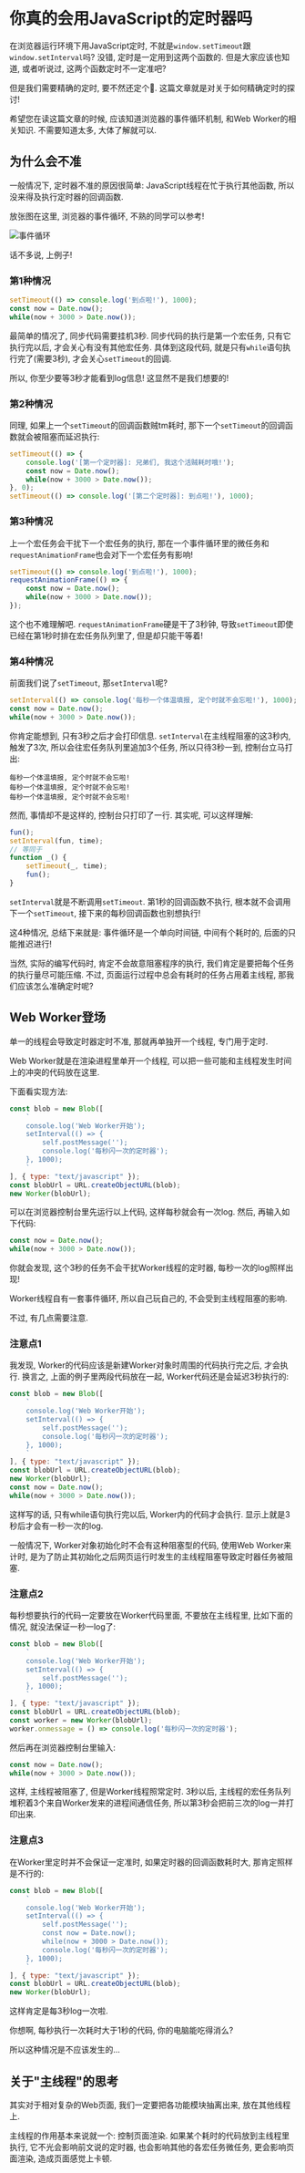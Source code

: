 <h1>你真的会用JavaScript的定时器吗</h1>

在浏览器运行环境下用JavaScript定时, 不就是`window.setTimeout`跟`window.setInterval`吗? 没错, 定时是一定用到这两个函数的. 但是大家应该也知道, 或者听说过, 这两个函数定时不一定准吧?

<!--more-->

但是我们需要精确的定时, 要不然还定个🔨. 这篇文章就是对关于如何精确定时的探讨!

希望您在读这篇文章的时候, 应该知道浏览器的事件循环机制, 和Web Worker的相关知识. 不需要知道太多, 大体了解就可以.

## 为什么会不准

一般情况下, 定时器不准的原因很简单: JavaScript线程在忙于执行其他函数, 所以没来得及执行定时器的回调函数.

放张图在这里, 浏览器的事件循环, 不熟的同学可以参考!

![事件循环](./event_loop.png)

话不多说, 上例子!

### 第1种情况
```js
setTimeout(() => console.log('到点啦!'), 1000);
const now = Date.now();
while(now + 3000 > Date.now());
```
最简单的情况了, 同步代码需要挂机3秒. 同步代码的执行是第一个宏任务, 只有它执行完以后, 才会关心有没有其他宏任务. 具体到这段代码, 就是只有`while`语句执行完了(需要3秒), 才会关心`setTimeout`的回调.

所以, 你至少要等3秒才能看到log信息! 这显然不是我们想要的!

### 第2种情况
同理, 如果上一个`setTimeout`的回调函数贼tm耗时, 那下一个`setTimeout`的回调函数就会被阻塞而延迟执行:
```js
setTimeout(() => {
    console.log('[第一个定时器]: 兄弟们, 我这个活贼耗时哦!');
    const now = Date.now();
    while(now + 3000 > Date.now());
}, 0);
setTimeout(() => console.log('[第二个定时器]: 到点啦!'), 1000);
```

### 第3种情况
上一个宏任务会干扰下一个宏任务的执行, 那在一个事件循环里的微任务和`requestAnimationFrame`也会对下一个宏任务有影响!
```js
setTimeout(() => console.log('到点啦!'), 1000);
requestAnimationFrame(() => {
    const now = Date.now();
    while(now + 3000 > Date.now());
});
```
这个也不难理解吧. `requestAnimationFrame`硬是干了3秒钟, 导致`setTimeout`即使已经在第1秒时排在宏任务队列里了, 但是却只能干等着!

### 第4种情况
前面我们说了`setTimeout`, 那`setInterval`呢?
```js
setInterval(() => console.log('每秒一个体温填报, 定个时就不会忘啦!'), 1000);
const now = Date.now();
while(now + 3000 > Date.now());
```
你肯定能想到, 只有3秒之后才会打印信息. `setInterval`在主线程阻塞的这3秒内, 触发了3次, 所以会往宏任务队列里追加3个任务, 所以只待3秒一到, 控制台立马打出:
```
每秒一个体温填报, 定个时就不会忘啦!
每秒一个体温填报, 定个时就不会忘啦!
每秒一个体温填报, 定个时就不会忘啦!
```
然而, 事情却不是这样的, 控制台只打印了一行. 其实呢, 可以这样理解:
```js
fun();
setInterval(fun, time);
// 等同于
function _() {
    setTimeout(_, time);
    fun();
}
```
`setInterval`就是不断调用`setTimeout`. 第1秒的回调函数不执行, 根本就不会调用下一个`setTimeout`, 接下来的每秒回调函数也别想执行!

这4种情况, 总结下来就是: 事件循环是一个单向时间链, 中间有个耗时的, 后面的只能推迟进行!

当然, 实际的编写代码时, 肯定不会故意阻塞程序的执行, 我们肯定是要把每个任务的执行量尽可能压缩. 不过, 页面运行过程中总会有耗时的任务占用着主线程, 那我们应该怎么准确定时呢?

## Web Worker登场

单一的线程会导致定时器定时不准, 那就再单独开一个线程, 专门用于定时.

Web Worker就是在渲染进程里单开一个线程, 可以把一些可能和主线程发生时间上的冲突的代码放在这里.

下面看实现方法:
```js
const blob = new Blob([
    `
    console.log('Web Worker开始');
	setInterval(() => {
        self.postMessage('');
        console.log('每秒闪一次的定时器');
    }, 1000);
	`
], { type: "text/javascript" });
const blobUrl = URL.createObjectURL(blob);
new Worker(blobUrl);
```
可以在浏览器控制台里先运行以上代码, 这样每秒就会有一次log. 然后, 再输入如下代码:
```js
const now = Date.now();
while(now + 3000 > Date.now());
```
你就会发现, 这个3秒的任务不会干扰Worker线程的定时器, 每秒一次的log照样出现!

Worker线程自有一套事件循环, 所以自己玩自己的, 不会受到主线程阻塞的影响.

不过, 有几点需要注意.

### 注意点1
我发现, Worker的代码应该是新建Worker对象时周围的代码执行完之后, 才会执行. 换言之, 上面的例子里两段代码放在一起, Worker代码还是会延迟3秒执行的:
```js
const blob = new Blob([
    `
    console.log('Web Worker开始');
	setInterval(() => {
        self.postMessage('');
        console.log('每秒闪一次的定时器');
    }, 1000);
	`
], { type: "text/javascript" });
const blobUrl = URL.createObjectURL(blob);
new Worker(blobUrl);
const now = Date.now();
while(now + 3000 > Date.now());
```
这样写的话, 只有while语句执行完以后, Worker内的代码才会执行. 显示上就是3秒后才会有一秒一次的log.

一般情况下, Worker对象初始化时不会有这种阻塞型的代码, 使用Web Worker来计时, 是为了防止其初始化之后网页运行时发生的主线程阻塞导致定时器任务被阻塞.

### 注意点2
每秒想要执行的代码一定要放在Worker代码里面, 不要放在主线程里, 比如下面的情况, 就没法保证一秒一log了:
```js
const blob = new Blob([
    `
    console.log('Web Worker开始');
	setInterval(() => {
        self.postMessage('');
    }, 1000);
	`
], { type: "text/javascript" });
const blobUrl = URL.createObjectURL(blob);
const worker = new Worker(blobUrl);
worker.onmessage = () => console.log('每秒闪一次的定时器');
```
然后再在浏览器控制台里输入:
```js
const now = Date.now();
while(now + 3000 > Date.now());
```
这样, 主线程被阻塞了, 但是Worker线程照常定时. 3秒以后, 主线程的宏任务队列堆积着3个来自Worker发来的进程间通信任务, 所以第3秒会把前三次的log一并打印出来.

### 注意点3
在Worker里定时并不会保证一定准时, 如果定时器的回调函数耗时大, 那肯定照样是不行的:
```js
const blob = new Blob([
    `
    console.log('Web Worker开始');
	setInterval(() => {
        self.postMessage('');
        const now = Date.now();
        while(now + 3000 > Date.now());
        console.log('每秒闪一次的定时器');
    }, 1000);
	`
], { type: "text/javascript" });
const blobUrl = URL.createObjectURL(blob);
new Worker(blobUrl);
```
这样肯定是每3秒log一次啦.

你想啊, 每秒执行一次耗时大于1秒的代码, 你的电脑能吃得消么?

所以这种情况是不应该发生的...

## 关于"主线程"的思考

其实对于相对复杂的Web页面, 我们一定要把各功能模块抽离出来, 放在其他线程上.

主线程的作用基本来说就一个: 控制页面渲染. 如果某个耗时的代码放到主线程里执行, 它不光会影响前文说的定时器, 也会影响其他的各宏任务微任务, 更会影响页面渲染, 造成页面感觉上卡顿.
